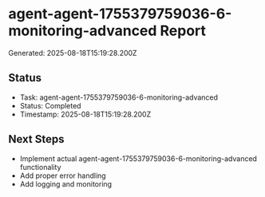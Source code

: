 # agent-agent-1755379759036-6-monitoring-advanced Report

Generated: 2025-08-18T15:19:28.200Z

## Status
- Task: agent-agent-1755379759036-6-monitoring-advanced
- Status: Completed
- Timestamp: 2025-08-18T15:19:28.200Z

## Next Steps
- Implement actual agent-agent-1755379759036-6-monitoring-advanced functionality
- Add proper error handling
- Add logging and monitoring
